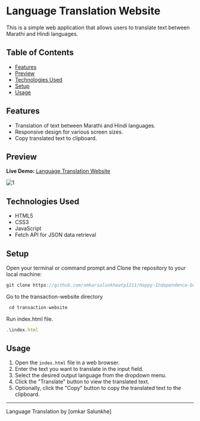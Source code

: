 # Language Translation Website

This is a simple web application that allows users to translate text between Marathi and Hindi languages.

## Table of Contents

- [Features](#features)
- [Preview](#preview)
- [Technologies Used](#technologies-used)
- [Setup](#setup)
- [Usage](#usage)

## Features

- Translation of text between Marathi and Hindi languages.
- Responsive design for various screen sizes.
- Copy translated text to clipboard.

## Preview
**Live Demo:** [Language Translation Website](https://omkarsalunkheatp1211.github.io/transaction-website/)

![1](https://github.com/omkarsalunkheatp1211/transaction-website/assets/96873232/c05d61f1-67e2-4617-af89-3c8fa0078e7d)

## Technologies Used

- HTML5
- CSS3
- JavaScript
- Fetch API for JSON data retrieval

## Setup

Open your terminal or command prompt and Clone the repository to your local machine:
```javascript
git clone https://github.com/omkarsalunkheatp1211/Happy-Independence-Day.git
```
Go to the transaction-website directory
```javascript
 cd transaction-website
```
Run index.html file.
```javascript
.\index.html
```

## Usage

1. Open the `index.html` file in a web browser.
2. Enter the text you want to translate in the input field.
3. Select the desired output language from the dropdown menu.
4. Click the "Translate" button to view the translated text.
5. Optionally, click the "Copy" button to copy the translated text to the clipboard.

---

Language Translation by [omkar Salunkhe]
